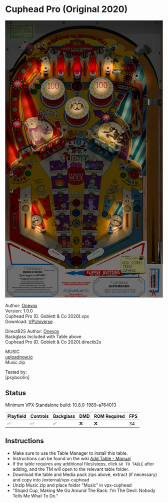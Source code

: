# Cuphead Pro (Original 2020)

![Table Preview](../../images/vpx-cuphead.png)

Author: [Onevox](https://vpuniverse.com/profile/14340-onevox/)  
Version: 1.0.0  
Cuphead Pro (D. Goblett & Co 2020).vpx  
Download: [VPUniverse](https://vpuniverse.com/files/file/6145-cuphead-pro-perdition-edition-dgoblett-co-2020/)

DirectB2S
Author: [Onevox](https://vpuniverse.com/profile/14340-onevox/)  
Backglass Included with Table above  
Cuphead Pro (D. Goblett & Co 2020).directb2s  

MUSIC  
[uploadnow.io](https://uploadnow.io/s/45a7100f-273b-403f-8a4e-389b15197a61)  
Music.zip 
  
Tested by:  
[psybocilin]

## Status 

Minimum VPX Standalone build: 10.8.0-1989-a764013

| Playfield | Controls | Backglass | DMD | ROM Required | FPS | 
|-----------|----------|-----------|-----|--------------|-----|
| :white_check_mark: | :white_check_mark: | :white_check_mark: | :x: | :x: | 34 |

## Instructions

- Make sure to use the Table Manager to install this table.
- Instructions can be found on the wiki [Add Table - Manual](https://github.com/LegendsUnchained/vpx-standalone-alp4k/wiki/%5B04%5D-%F0%9F%A7%A1-TM-%E2%80%90-Other-Features#add-table---manual)
- If the table requires any additional files/steps, click `GO TO TABLE` after adding, and the TM will open to the relevant table folder.
- Download the table and Media pack zips above, extract (if necessary) and copy into /external/vpx-cuphead
- Unzip Music.zip and place folder "Music" in vpx-cuphead
- "Stupid Cup, Making Me Go Around The Back. I'm The Devil. Nobody Tells Me What To Do."

